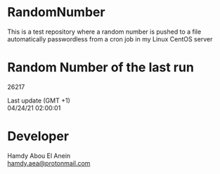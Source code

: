 # RandomNumber    
This is a test repository where a random number is pushed to a file automatically passwordless from a cron job in my Linux CentOS server    
# Random Number of the last run   
26217
      
Last update (GMT +1)    
04/24/21 02:00:01
# Developer    
Hamdy Abou El Anein   
hamdy.aea@protonmail.com
